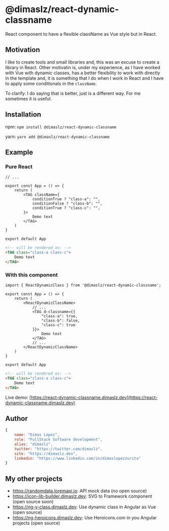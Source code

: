 # @dimaslz/react-dynamic-classname
React component to have a flexible className as Vue style but in React.

## Motivation
I like to create tools and small libraries and, this was an excuse to create a library in React. Other motivatin is, under my experience, as I have worked with Vue with dynamic classes, has a better flexibility to work with directly in the template and, it is something that I do when I work in React and I have to apply some conditionals in the `className`.

To clarify: I do saying that is better, just is a different way. For me sometimes it is useful.

## Installation

npm: `npm install @dimaslz/react-dynamic-classname`

yarn: `yarn add @dimaslz/react-dynamic-classname`

## Example

### Pure React
```tsx
// ...

export const App = () => {
	return (
		<TAG className={
			conditionTrue ? "class-a": "",
			conditionFalse ? "class-b": "",
			conditionTrue ? "class-c": "",
		}>
			Demo text
		</TAG>
	)
}

export default App
```

```html
<!-- will be rendered as: -->
<TAG class="class-a class-c">
	Demo text
</TAG>

```

### With this component
```tsx
import { ReactDynamicClass } from '@dimaslz/react-dynamic-classname';

export const App = () => {
	return (
		<ReactDynamicClassName>
			// ...
			<TAG d-classname={{
				"class-a": true,
				"class-b": false,
				"class-c": true
			}}>
				Demo text
			</TAG>
			// ...
		</ReactDynamicClassName>
	)
}

export default App
```

```html
<!-- will be rendered as: -->
<TAG class="class-a class-c">
	Demo text
</TAG>

```

Live demo: [https://react-dynamic-classname.dimaslz.dev](https://react-dynamic-classname.dimaslz.dev)

## Author
```js
{
	name: "Dimas López",
	role: "FullStack Software development",
	alias: "dimaslz",
	twitter: "https://twitter.com/dimaslz",
	site: "https://dimaslz.dev",
	linkedin: "https://www.linkedin.com/in/dimaslopezzurita"
}
```

## My other projects
- https://randomdata.loremapi.io: API mock data (no open source)
- https://icon-lib-builder.dimaslz.dev: SVG to Framework component (open source soon)
- https://ng-v-class.dimaslz.dev: Use dynamic class in Angular as Vue (open source)
- https://ng-heroicons.dimaslz.dev: Use Heroicons.com in you Angular projects (open source)